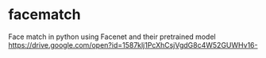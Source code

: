 # facematch
Face match in python using Facenet and their pretrained model
https://drive.google.com/open?id=1587klj1PcXhCsjVgdG8c4W52GUWHv16-
